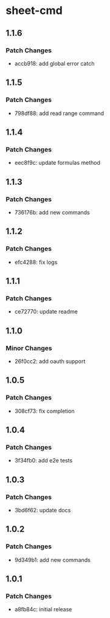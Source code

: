 # sheet-cmd

## 1.1.6

### Patch Changes

- accb918: add global error catch

## 1.1.5

### Patch Changes

- 798df88: add read range command

## 1.1.4

### Patch Changes

- eec8f9c: update formulas method

## 1.1.3

### Patch Changes

- 736176b: add new commands

## 1.1.2

### Patch Changes

- efc4288: fix logs

## 1.1.1

### Patch Changes

- ce72770: update readme

## 1.1.0

### Minor Changes

- 26f0cc2: add oauth support

## 1.0.5

### Patch Changes

- 308cf73: fix completion

## 1.0.4

### Patch Changes

- 3f34fb0: add e2e tests

## 1.0.3

### Patch Changes

- 3bd6f62: update docs

## 1.0.2

### Patch Changes

- 9d349b1: add new commands

## 1.0.1

### Patch Changes

- a8fb84c: initial release

